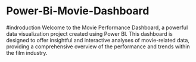 # Power-Bi-Movie-Dashboard
#indroduction
Welcome to the Movie Performance Dashboard, a powerful data visualization project created using Power BI. This dashboard is designed to offer insightful and interactive analyses of movie-related data, providing a comprehensive overview of the performance and trends within the film industry.
